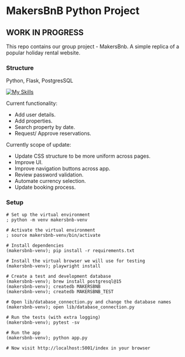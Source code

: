 # MakersBnB Python Project 
## WORK IN PROGRESS

This repo contains our group project - MakersBnb. 
A simple replica of a popular holiday rental website.

### Structure
Python, Flask, PostgresSQL  
  
[![My Skills](https://skillicons.dev/icons?i=python,flask,postgres)](https://skillicons.dev)

Current functionality:
- Add user details.
- Add properties.
- Search property by date.
- Request/ Approve reservations.

Currently scope of update:
- Update CSS structure to be more uniform across pages.
- Improve UI.
- Improve navigation buttons across app.
- Review password validation.
- Automate currency selection.
- Update booking process.



### Setup

```shell
# Set up the virtual environment
; python -m venv makersbnb-venv

# Activate the virtual environment
; source makersbnb-venv/bin/activate

# Install dependencies
(makersbnb-venv); pip install -r requirements.txt

# Install the virtual browser we will use for testing
(makersbnb-venv); playwright install

# Create a test and development database
(makersbnb-venv); brew install postgresql@15
(makersbnb-venv); createdb MAKERSBNB
(makersbnb-venv); createdb MAKERSBNB_TEST

# Open lib/database_connection.py and change the database names
(makersbnb-venv); open lib/database_connection.py

# Run the tests (with extra logging)
(makersbnb-venv); pytest -sv

# Run the app
(makersbnb-venv); python app.py

# Now visit http://localhost:5001/index in your browser
```
